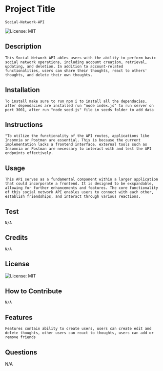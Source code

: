 # Project Title
    Social-Network-API
![License: MIT](https://img.shields.io/badge/License-MIT-lightblue.svg)
## Description
    This Social Network API ables users with the ability to perform basic social network operations, including account creation, retrieval, updating, and deletion. In addition to account-related functionalities, users can share their thoughts, react to others' thoughts, and delete their own thoughts.
## Installation
    To install make sure to run npm i to install all the dependacies, after dependacies are installed run "node index.js" to run server on port 3001, after run "node seed.js" file in seeds folder to add data
## Instructions
    "To utilize the functionality of the API routes, applications like Insomnia or Postman are essential. This is because the current implementation lacks a frontend interface. external tools such as Insomnia or Postman are necessary to interact with and test the API endpoints effectively.
## Usage
    This API serves as a fundamental component within a larger application that could incorporate a frontend. It is designed to be exspandable, allowing for further enhancements and features. The core functionality of this social network API enables users to connect with each other, establish friendships, and interact through various reactions.
## Test
    N/A
## Credits
    N/A
## License
![License: MIT](https://img.shields.io/badge/License-MIT-lightblue.svg)
## How to Contribute
    N/A
## Features
    Features contain ability to create users, users can create edit and delete thoughts, other users can react to thoughts, users can add or remove friends
## Questions
N/A